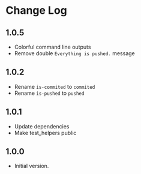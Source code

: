 # Change Log

## 1.0.5

- Colorful command line outputs
- Remove double `Everything is pushed.` message

## 1.0.2

- Rename `is-commited` to `commited`
- Rename `is-pushed` to `pushed`

## 1.0.1

- Update dependencies
- Make test_helpers public

## 1.0.0

- Initial version.
